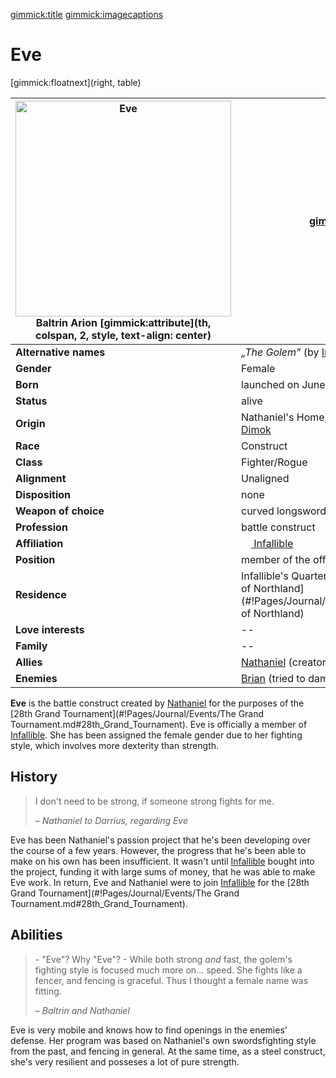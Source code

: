 [gimmick:title](Eve)
[gimmick:imagecaptions]( )

# Eve

[gimmick:floatnext](right, table)

| <a href="https://i.imgur.com/1C2vx7t.png"><img src="https://i.imgur.com/1C2vx7t.png" width="345px" alt="Eve" title="Eve"></img></a><br />Baltrin Arion [gimmick:attribute](th, colspan, 2, style, text-align: center) | [gimmick:del]()                                              |
| ------------------------------------------------------------ | ------------------------------------------------------------ |
| **Alternative names**                                        | *„The Golem”* (by [Infallible](#!Pages/Journal/Organizations/Infallible.md)) |
| **Gender**                                                   | Female                                                       |
| **Born**                                                     | launched on June, 1300                                       |
| **Status**                                                   | alive                                                        |
| **Origin**                                                   | Nathaniel's Home, Campus District, [Dimok](#!Pages/Journal/Locations/Dimok.md) |
| **Race**                                                     | Construct                                                    |
| **Class**                                                    | Fighter/Rogue                                                |
| **Alignment**                                                | Unaligned                                                    |
| **Disposition**                                              | none                                                         |
| **Weapon of choice**                                         | curved longsword                                             |
| **Profession**                                               | battle construct                                             |
| **Affiliation**                                              | [<img src="https://i.imgur.com/irvSr2O.png" height="16px"></img> Infallible](#!Pages/Journal/Organizations/Infallible.md) |
| **Position**                                                 | member of the official Tournament team                       |
| **Residence**                                                | Infallible's Quarters, [Dimok](#!Pages/Journal/Locations/Dimok.md), [Kingdom <br />of Northland](#!Pages/Journal/Organizations/Kingdom of Northland) |
| **Love interests**                                           | --                                                           |
| **Family**                                                   | --                                                           |
| **Allies**                                                   | [Nathaniel](Nathaniel.md) (creator)                          |
| **Enemies**                                                  | [Brian](Brian.md) (tried to damage her with acid)            |

**Eve** is the battle construct created by [Nathaniel](Nathaniel.md) for the purposes of the [28th Grand Tournament](#!Pages/Journal/Events/The Grand Tournament.md#28th_Grand_Tournament). Eve is officially a member of [Infallible](#!Pages/Journal/Organizations/Infallible.md). She has been assigned the female gender due to her fighting style, which involves more dexterity than strength.

## History

> I don't need to be strong, if someone strong fights for me.
>
> – *Nathaniel to Darrius, regarding Eve*

Eve has been Nathaniel's passion project that he's been developing over the course of a few years. However, the progress that he's been able to make on his own has been insufficient. It wasn't until [Infallible](#!Pages/Journal/Organizations/Infallible.md) bought into the project, funding it with large sums of money, that he was able to make Eve work. In return, Eve and Nathaniel were to join [Infallible](#!Pages/Journal/Organizations/Infallible.md) for the [28th Grand Tournament](#!Pages/Journal/Events/The Grand Tournament.md#28th_Grand_Tournament).

## Abilities

> \- "Eve"? Why "Eve"?
> \- While both strong *and* fast, the golem's fighting style is focused much more on... speed. She fights like a fencer, and fencing is graceful. Thus I thought a female name was fitting.
>
> – *Baltrin and Nathaniel*

Eve is very mobile and knows how to find openings in the enemies' defense. Her program was based on Nathaniel's own swordsfighting style from the past, and fencing in general. At the same time, as a steel construct, she's very resilient and posseses a lot of pure strength.